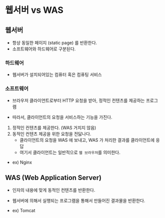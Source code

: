 # 웹서버 vs WAS

## 웹서버

- 항상 동일한 페이지 (static page) 를 반환한다.
- 소프트웨어와 하드웨어로 구분된다.

### 하드웨어

- 웹서버가 설치되어있는 컴퓨터 혹은 컴퓨팅 서비스

### 소프트웨어

- 브라우저 클라이언트로부터 HTTP 요청을 받아, 정적인 컨텐츠를 제공하는 프로그램

- 따라서, 클라이언트의 요청을 서비스하는 기능을 가진다.

1. 정적인 컨텐츠를 제공한다. (WAS 거치지 않음)
2. 동적인 컨텐츠 제공을 위한 요청을 전닳나다.
   - 클라이언트의 요청을 WAS 에 보내고, WAS 가 처리한 결과를 클라이언트에 응답
   - 여기서 클라이언트는 일반적으로 `웹 브라우저`를 의미한다.

- ex) Nginx

## WAS (Web Application Server)

- 인자의 내용에 맞게 동적인 컨텐츠를 반환한다.
- 웹서버에 의해서 실행되는 프로그램을 통해서 만들어진 결과물을 반환한다.

- ex) Tomcat
